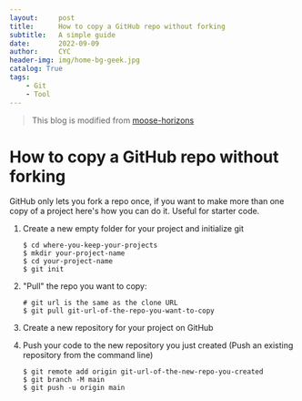 ```yaml
---
layout:     post
title:      How to copy a GitHub repo without forking
subtitle:   A simple guide
date:       2022-09-09
author:     CYC
header-img: img/home-bg-geek.jpg
catalog: True
tags:
    - Git
    - Tool
---
```


> This blog is modified from [moose-horizons](https://gist.github.com/moose-horizons/5f25bc0846afb9d5771e02c9c68eb690)

# How to copy a GitHub repo without forking

GitHub only lets you fork a repo once, if you want to make more than one copy of a project here's how you can do it.
Useful for starter code.

1. Create a new empty folder for your project and initialize git

    ```shell
    $ cd where-you-keep-your-projects
    $ mkdir your-project-name
    $ cd your-project-name
    $ git init
    ```

1. "Pull" the repo you want to copy:

    ```shell
    # git url is the same as the clone URL
    $ git pull git-url-of-the-repo-you-want-to-copy
    ```

1. Create a new repository for your project on GitHub
1. Push your code to the new repository you just created (Push an existing repository from the command line)

    ```shell
    $ git remote add origin git-url-of-the-new-repo-you-created
    $ git branch -M main
    $ git push -u origin main
    ```

